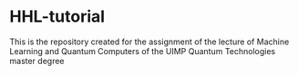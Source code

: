 # HHL-tutorial
This is the repository created for the assignment of the lecture of Machine Learning and Quantum Computers of the UIMP Quantum Technologies master degree
